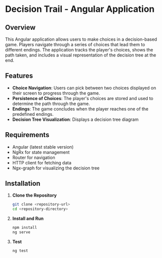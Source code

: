 # Decision Trail - Angular Application

## Overview

This Angular application allows users to make choices in a decision-based game. Players navigate through a series of choices that lead them to different endings. The application tracks the player's choices, shows the path taken, and includes a visual representation of the decision tree at the end.

## Features

- **Choice Navigation**: Users can pick between two choices displayed on their screen to progress through the game.
- **Persistence of Choices**: The player's choices are stored and used to determine the path through the game.
- **Endings**: The game concludes when the player reaches one of the predefined endings.
- **Decision Tree Visualization**: Displays a decision tree diagram

## Requirements

- Angular (latest stable version)
- NgRx for state management
- Router for navigation
- HTTP client for fetching data
- Ngx-graph for visualizing the decision tree

## Installation

1. **Clone the Repository**

   ```bash
   git clone <repository-url>
   cd <repository-directory>

2. **Install and Run**

   ```bash
   npm install
   ng serve

3. **Test**

   ```bash
   ng test   